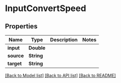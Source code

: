 # InputConvertSpeed

## Properties
Name | Type | Description | Notes
------------ | ------------- | ------------- | -------------
**input** | **Double** |  | 
**source** | **String** |  | 
**target** | **String** |  | 

[[Back to Model list]](../README.md#documentation-for-models) [[Back to API list]](../README.md#documentation-for-api-endpoints) [[Back to README]](../README.md)


